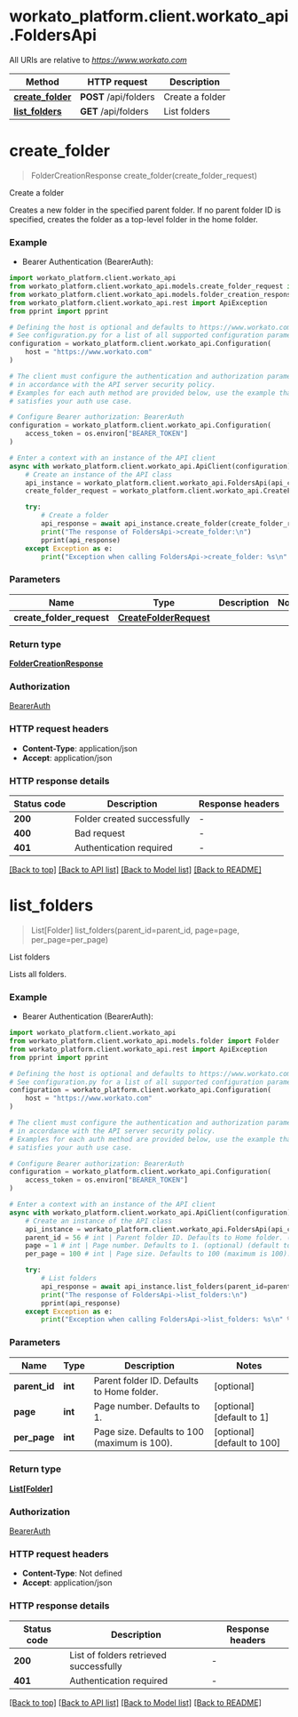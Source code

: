 # workato_platform.client.workato_api.FoldersApi

All URIs are relative to *https://www.workato.com*

Method | HTTP request | Description
------------- | ------------- | -------------
[**create_folder**](FoldersApi.md#create_folder) | **POST** /api/folders | Create a folder
[**list_folders**](FoldersApi.md#list_folders) | **GET** /api/folders | List folders


# **create_folder**
> FolderCreationResponse create_folder(create_folder_request)

Create a folder

Creates a new folder in the specified parent folder. If no parent folder ID
is specified, creates the folder as a top-level folder in the home folder.


### Example

* Bearer Authentication (BearerAuth):

```python
import workato_platform.client.workato_api
from workato_platform.client.workato_api.models.create_folder_request import CreateFolderRequest
from workato_platform.client.workato_api.models.folder_creation_response import FolderCreationResponse
from workato_platform.client.workato_api.rest import ApiException
from pprint import pprint

# Defining the host is optional and defaults to https://www.workato.com
# See configuration.py for a list of all supported configuration parameters.
configuration = workato_platform.client.workato_api.Configuration(
    host = "https://www.workato.com"
)

# The client must configure the authentication and authorization parameters
# in accordance with the API server security policy.
# Examples for each auth method are provided below, use the example that
# satisfies your auth use case.

# Configure Bearer authorization: BearerAuth
configuration = workato_platform.client.workato_api.Configuration(
    access_token = os.environ["BEARER_TOKEN"]
)

# Enter a context with an instance of the API client
async with workato_platform.client.workato_api.ApiClient(configuration) as api_client:
    # Create an instance of the API class
    api_instance = workato_platform.client.workato_api.FoldersApi(api_client)
    create_folder_request = workato_platform.client.workato_api.CreateFolderRequest() # CreateFolderRequest | 

    try:
        # Create a folder
        api_response = await api_instance.create_folder(create_folder_request)
        print("The response of FoldersApi->create_folder:\n")
        pprint(api_response)
    except Exception as e:
        print("Exception when calling FoldersApi->create_folder: %s\n" % e)
```



### Parameters


Name | Type | Description  | Notes
------------- | ------------- | ------------- | -------------
 **create_folder_request** | [**CreateFolderRequest**](CreateFolderRequest.md)|  | 

### Return type

[**FolderCreationResponse**](FolderCreationResponse.md)

### Authorization

[BearerAuth](../README.md#BearerAuth)

### HTTP request headers

 - **Content-Type**: application/json
 - **Accept**: application/json

### HTTP response details

| Status code | Description | Response headers |
|-------------|-------------|------------------|
**200** | Folder created successfully |  -  |
**400** | Bad request |  -  |
**401** | Authentication required |  -  |

[[Back to top]](#) [[Back to API list]](../README.md#documentation-for-api-endpoints) [[Back to Model list]](../README.md#documentation-for-models) [[Back to README]](../README.md)

# **list_folders**
> List[Folder] list_folders(parent_id=parent_id, page=page, per_page=per_page)

List folders

Lists all folders.

### Example

* Bearer Authentication (BearerAuth):

```python
import workato_platform.client.workato_api
from workato_platform.client.workato_api.models.folder import Folder
from workato_platform.client.workato_api.rest import ApiException
from pprint import pprint

# Defining the host is optional and defaults to https://www.workato.com
# See configuration.py for a list of all supported configuration parameters.
configuration = workato_platform.client.workato_api.Configuration(
    host = "https://www.workato.com"
)

# The client must configure the authentication and authorization parameters
# in accordance with the API server security policy.
# Examples for each auth method are provided below, use the example that
# satisfies your auth use case.

# Configure Bearer authorization: BearerAuth
configuration = workato_platform.client.workato_api.Configuration(
    access_token = os.environ["BEARER_TOKEN"]
)

# Enter a context with an instance of the API client
async with workato_platform.client.workato_api.ApiClient(configuration) as api_client:
    # Create an instance of the API class
    api_instance = workato_platform.client.workato_api.FoldersApi(api_client)
    parent_id = 56 # int | Parent folder ID. Defaults to Home folder. (optional)
    page = 1 # int | Page number. Defaults to 1. (optional) (default to 1)
    per_page = 100 # int | Page size. Defaults to 100 (maximum is 100). (optional) (default to 100)

    try:
        # List folders
        api_response = await api_instance.list_folders(parent_id=parent_id, page=page, per_page=per_page)
        print("The response of FoldersApi->list_folders:\n")
        pprint(api_response)
    except Exception as e:
        print("Exception when calling FoldersApi->list_folders: %s\n" % e)
```



### Parameters


Name | Type | Description  | Notes
------------- | ------------- | ------------- | -------------
 **parent_id** | **int**| Parent folder ID. Defaults to Home folder. | [optional] 
 **page** | **int**| Page number. Defaults to 1. | [optional] [default to 1]
 **per_page** | **int**| Page size. Defaults to 100 (maximum is 100). | [optional] [default to 100]

### Return type

[**List[Folder]**](Folder.md)

### Authorization

[BearerAuth](../README.md#BearerAuth)

### HTTP request headers

 - **Content-Type**: Not defined
 - **Accept**: application/json

### HTTP response details

| Status code | Description | Response headers |
|-------------|-------------|------------------|
**200** | List of folders retrieved successfully |  -  |
**401** | Authentication required |  -  |

[[Back to top]](#) [[Back to API list]](../README.md#documentation-for-api-endpoints) [[Back to Model list]](../README.md#documentation-for-models) [[Back to README]](../README.md)

